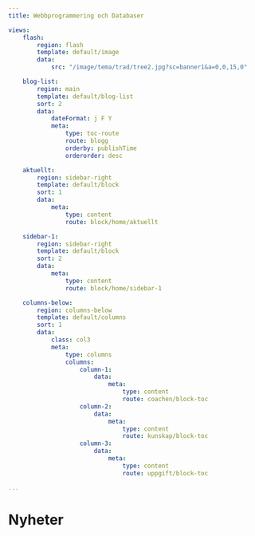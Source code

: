 ```yaml
---
title: Webbprogrammering och Databaser

views:
    flash:
        region: flash
        template: default/image
        data:
            src: "/image/tema/trad/tree2.jpg?sc=banner1&a=0,0,15,0"

    blog-list:
        region: main
        template: default/blog-list
        sort: 2
        data:
            dateFormat: j F Y
            meta: 
                type: toc-route
                route: blogg
                orderby: publishTime
                orderorder: desc

    aktuellt:
        region: sidebar-right
        template: default/block
        sort: 1
        data:
            meta:
                type: content
                route: block/home/aktuellt

    sidebar-1:
        region: sidebar-right
        template: default/block
        sort: 2
        data:
            meta:
                type: content
                route: block/home/sidebar-1

    columns-below:
        region: columns-below
        template: default/columns
        sort: 1
        data:
            class: col3
            meta:
                type: columns
                columns:
                    column-1:
                        data:
                            meta:
                                type: content
                                route: coachen/block-toc
                    column-2:
                        data:
                            meta:
                                type: content
                                route: kunskap/block-toc
                    column-3:
                        data:
                            meta:
                                type: content
                                route: uppgift/block-toc

...
```

Nyheter
=========================
